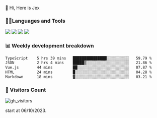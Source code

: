  👋 Hi, Here is Jex

 

### 🧑‍💻Languages and Tools

<code><a href="https://react.dev"><img src="https://api.iconify.design/logos:react.svg" /></a></code>
<code><a href="https://github.com/vuejs/core"><img src="https://api.iconify.design/logos:vue.svg" /></a></code> 
<code><a href="https://github.com/microsoft/TypeScript"><img src="https://api.iconify.design/logos:typescript-icon.svg" /></a></code>
<code><a href="https://threejs.org/"><img src="https://api.iconify.design/logos:threejs.svg" /></a></code>

### 📊 Weekly development breakdown

<!--START_SECTION:waka-->

```txt
TypeScript    5 hrs 39 mins   ███████████████░░░░░░░░░░   59.79 %
JSON          2 hrs 4 mins    █████▒░░░░░░░░░░░░░░░░░░░   21.86 %
Vue.js        44 mins         ██░░░░░░░░░░░░░░░░░░░░░░░   07.87 %
HTML          24 mins         █░░░░░░░░░░░░░░░░░░░░░░░░   04.28 %
Markdown      18 mins         ▓░░░░░░░░░░░░░░░░░░░░░░░░   03.21 %
```

<!--END_SECTION:waka-->


### 👀 Visitors Count

![gh_visitors](https://profile-counter.glitch.me/jexlau/count.svg)

start at 06/10/2023.
